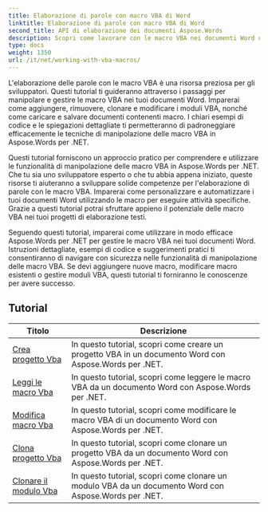 ```yaml
---
title: Elaborazione di parole con macro VBA di Word
linktitle: Elaborazione di parole con macro VBA di Word
second_title: API di elaborazione dei documenti Aspose.Words
description: Scopri come lavorare con le macro VBA nei documenti Word utilizzando Aspose.Words per .NET. Tutorial completi con esempi di codice per creare, modificare ed eseguire macro VBA nei tuoi documenti Word.
type: docs
weight: 1350
url: /it/net/working-with-vba-macros/
---
```

L'elaborazione delle parole con le macro VBA è una risorsa preziosa per gli sviluppatori. Questi tutorial ti guideranno attraverso i passaggi per manipolare e gestire le macro VBA nei tuoi documenti Word. Imparerai come aggiungere, rimuovere, clonare e modificare i moduli VBA, nonché come caricare e salvare documenti contenenti macro. I chiari esempi di codice e le spiegazioni dettagliate ti permetteranno di padroneggiare efficacemente le tecniche di manipolazione delle macro VBA in Aspose.Words per .NET.

Questi tutorial forniscono un approccio pratico per comprendere e utilizzare le funzionalità di manipolazione delle macro VBA in Aspose.Words per .NET. Che tu sia uno sviluppatore esperto o che tu abbia appena iniziato, queste risorse ti aiuteranno a sviluppare solide competenze per l'elaborazione di parole con le macro VBA. Imparerai come personalizzare e automatizzare i tuoi documenti Word utilizzando le macro per eseguire attività specifiche. Grazie a questi tutorial potrai sfruttare appieno il potenziale delle macro VBA nei tuoi progetti di elaborazione testi.

Seguendo questi tutorial, imparerai come utilizzare in modo efficace Aspose.Words per .NET per gestire le macro VBA nei tuoi documenti Word. Istruzioni dettagliate, esempi di codice e suggerimenti pratici ti consentiranno di navigare con sicurezza nelle funzionalità di manipolazione delle macro VBA. Se devi aggiungere nuove macro, modificare macro esistenti o gestire moduli VBA, questi tutorial ti forniranno le conoscenze per avere successo.

 ## Tutorial
| Titolo | Descrizione |
| --- | --- |
| [Crea progetto Vba](./create-vba-project/) | In questo tutorial, scopri come creare un progetto VBA in un documento Word con Aspose.Words per .NET. |
| [Leggi le macro Vba](./read-vba-macros/) | In questo tutorial, scopri come leggere le macro VBA da un documento Word con Aspose.Words per .NET. |
| [Modifica macro Vba](./modify-vba-macros/) | In questo tutorial, scopri come modificare le macro VBA di un documento Word con Aspose.Words per .NET. |
| [Clona progetto Vba](./clone-vba-project/) | In questo tutorial, scopri come clonare un progetto VBA da un documento Word con Aspose.Words per .NET.|
| [Clonare il modulo Vba](./clone-vba-module/) | In questo tutorial, scopri come clonare un modulo VBA da un documento Word con Aspose.Words per .NET. |